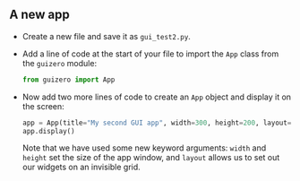 ## A new app

- Create a new file and save it as `gui_test2.py`.

- Add a line of code at the start of your file to import the `App` class from the `guizero` module:

    ```python
    from guizero import App
    ```

- Now add two more lines of code to create an `App` object and display it on the screen:

    ```python
    app = App(title="My second GUI app", width=300, height=200, layout="grid")
    app.display()
    ```

    Note that we have used some new keyword arguments: `width` and `height` set the size of the app window, and `layout` allows us to set out our widgets on an invisible grid.

